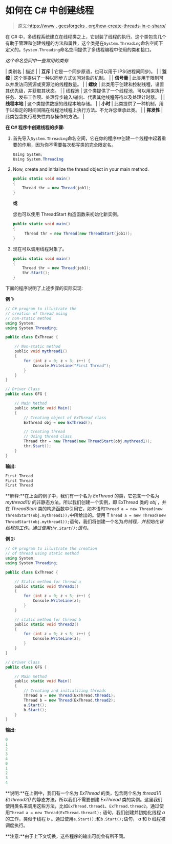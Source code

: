 # 如何在 C# 中创建线程

> 原文:[https://www . geesforgeks . org/how-create-threads-in-c-sharp/](https://www.geeksforgeeks.org/how-to-create-threads-in-c-sharp/)

在 C# 中，多线程系统建立在线程类之上，它封装了线程的执行。这个类包含几个有助于管理和创建线程的方法和属性，这个类是在`System.Threading`命名空间下定义的。`System.Threading`命名空间提供了多线程编程中使用的类和接口。

*这个命名空间中一些常用的类有:*

| 类别名 | 描述 |
| **互斥** | 它是一个同步原语，也可以用于 IPS(进程间同步)。 |
| **监控** | 这个类提供了一种以同步方式访问对象的机制。 |
| **信号量** | 此类用于限制可以并发访问资源或资源池的线程数量。 |
| **螺纹** | 此类用于创建和控制线程，设置其优先级，并获取其状态。 |
| 线程池 | 这个类提供了一个线程池，可以用来执行任务、发布工作项、处理异步输入/输出、代表其他线程等待以及处理计时器。 |
| **线程本地** | 这个类提供数据的线程本地存储。 |
| **小时** | 此类提供了一种机制，用于以指定的时间间隔在线程池线程上执行方法。不允许您继承此类。 |
| **挥发性** | 此类包含执行易失性内存操作的方法。 |

**在 C# 程序中创建线程的步骤:**

1.  首先导入`System.Threading`命名空间，它在你的程序中创建一个线程中起着重要的作用，因为你不需要每次都写类的完全限定名。

    ```cs
    Using System;
    Using System.Threading

    ```

2.  Now, create and initialize the thread object in your main method.

    ```cs
    public static void main()
    {
        Thread thr = new Thread(job1);
    }

    ```

    **或**

    您也可以使用 ThreadStart 构造函数来初始化新实例。

    ```cs
    public static void main()
    {
         Thread thr = new Thread(new ThreadStart(job1));
    }

    ```

3.  现在可以调用线程对象了。

    ```cs
    public static void main()
    {
        Thread thr = new Thread(job1);
        thr.Start();
    }

    ```

下面的程序说明了上述步骤的实际实现:

**例 1:**

```cs
// C# program to illustrate the
// creation of thread using
// non-static method
using System;
using System.Threading;

public class ExThread {

    // Non-static method
    public void mythread1()
    {
        for (int z = 0; z < 3; z++) {
            Console.WriteLine("First Thread");
        }
    }
}

// Driver Class
public class GFG {

    // Main Method
    public static void Main()
    {
        // Creating object of ExThread class
        ExThread obj = new ExThread();

        // Creating thread
        // Using thread class
        Thread thr = new Thread(new ThreadStart(obj.mythread1));
        thr.Start();
    }
}
```

**输出:**

```cs
First Thread
First Thread
First Thread

```

**解释:**在上面的例子中，我们有一个名为 *ExThread* 的类，它包含一个名为 *mythread1()* 的非静态方法。所以我们创建一个实例，即 ExThread 类的 *obj* ，并在 *ThreadStart* 类的构造函数中引用它，如本语句`Thread a = new Thread(new ThreadStart(obj.mythread1));`中所给出的。使用 T `hread a = new Thread(new ThreadStart(obj.mythread1));`语句，我们将创建一个名为*的线程，并初始化该线程的工作。通过使用`thr.Start();`语句。*

**例 2:**

```cs
// C# program to illustrate the creation
// of thread using static method
using System;
using System.Threading;

public class ExThread {

    // Static method for thread a
    public static void thread1()
    {
        for (int z = 0; z < 5; z++) {
            Console.WriteLine(z);
        }
    }

    // static method for thread b
    public static void thread2()
    {
        for (int z = 0; z < 5; z++) {
            Console.WriteLine(z);
        }
    }
}

// Driver Class
public class GFG {

    // Main method
    public static void Main()
    {
        // Creating and initializing threads
        Thread a = new Thread(ExThread.thread1);
        Thread b = new Thread(ExThread.thread2);
        a.Start();
        b.Start();
    }
}
```

**输出:**

```cs
0
1
2
3
4
0
1
2
3
4

```

**说明:**在上例中，我们有一个名为 *ExThread* 的类，包含两个名为 *thread1()* 和 *thread2()* 的静态方法。所以我们不需要创建 *ExThread* 类的实例。这里我们使用类名来调用这些方法，比如`ExThread.thread1`、`ExThread.thread2`。通过使用`Thread a = new Thread(ExThread.thread1);` 语句，我们创建并初始化线程 *a* 的工作，类似于线程 *b* 。通过使用`a.Start();`和`b.Start();`语句， *a* 和 *b* 线程被调度执行。

**注意:**由于上下文切换，这些程序的输出可能会有所不同。